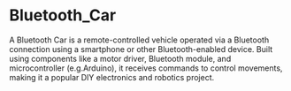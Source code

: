 # Bluetooth_Car
A Bluetooth Car is a remote-controlled vehicle operated via a Bluetooth connection using a smartphone or other Bluetooth-enabled device. Built using components like a motor driver, Bluetooth module, and microcontroller (e.g.Arduino), it receives commands to control movements, making it a popular DIY electronics and robotics project.

